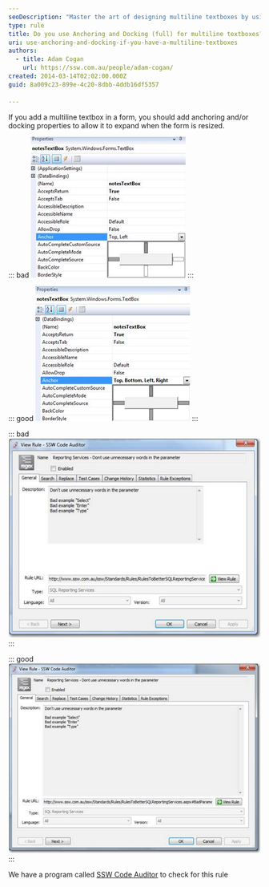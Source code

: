 ```yaml
---
seoDescription: "Master the art of designing multiline textboxes by using anchoring and docking properties to ensure they expand with your form's resize."
type: rule
title: Do you use Anchoring and Docking (full) for multiline textboxes?
uri: use-anchoring-and-docking-if-you-have-a-multiline-textboxes
authors:
  - title: Adam Cogan
    url: https://ssw.com.au/people/adam-cogan/
created: 2014-03-14T02:02:00.000Z
guid: 8a009c23-899e-4c20-8dbb-4ddb16df5357

---
```


If you add a multiline textbox in a form, you should add anchoring and/or docking properties to allow it to expand when the form is resized.

<!--endintro-->

::: bad
![Figure: Bad example - Wrong settings in the designer](wrongsettings.jpg)
:::

::: good
![Figure: Good example - Set Anchor property to Top, Bottom, Left, Right in the designer](setanchorproperty.jpg)
:::

::: bad
![Figure: Bad example - Multiline textbox with the wrong anchoring and/or docking properties](wronganchoranddock.jpg)
:::

::: good
![Figure: Good example - Multiline textbox with the correct anchoring and/or docking properties](correctanchoringanddocking.jpg)
:::

We have a program called [SSW Code Auditor](http://www.ssw.com.au/ssw/CodeAuditor/) to check for this rule
